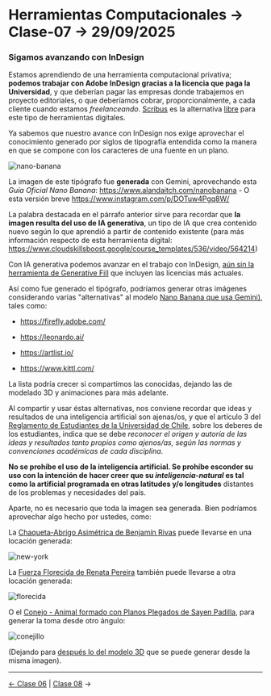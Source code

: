# Herramientas Computacionales → Clase-07 → 29/09/2025

### Sigamos avanzando con InDesign

Estamos aprendiendo de una herramienta computacional privativa; **podemos trabajar con Adobe InDesign gracias a la licencia que paga la Universidad**, y que deberían pagar las empresas donde trabajemos en proyecto editoriales, o que deberíamos cobrar, proporcionalmente, a cada cliente cuando estamos *freelanceando*. [Scribus](https://es.wikipedia.org/wiki/Scribus) es la alternativa [libre](https://www.gnu.org/philosophy/free-sw.es.html) para este tipo de herramientas digitales.

Ya sabemos que nuestro avance con InDesign nos exige aprovechar el conocimiento generado por siglos de tipografía entendida como la manera en que se compone con los caracteres de una fuente en un plano.

![nano-banana](https://github.com/user-attachments/assets/54ea0fa2-de0c-41af-aeba-d726900e0f06)

La imagen de este tipógrafo fue **generada** con Gemini, aprovechando esta *Guía Oficial Nano Banana*: https://www.alandaitch.com/nanobanana - O esta versión breve https://www.instagram.com/p/DOTuw4Pgq8W/

La palabra destacada en el párrafo anterior sirve para recordar que **la imagen resulta del uso de IA generativa**, un tipo de IA que crea contenido nuevo según lo que aprendió a partir de contenido existente (para más información respecto de esta herramienta digital: https://www.cloudskillsboost.google/course_templates/536/video/564214)

Con IA generativa podemos avanzar en el trabajo con InDesign, [aún sin la herramienta de Generative Fill](https://www.adobe.com/creativecloud/media_1936ace8e85f016aa5998d911bf77557e49ec2f42.mp4) que incluyen las licencias más actuales.

Así como fue generado el tipógrafo, podríamos generar otras imágenes considerando varias "alternativas" al modelo [Nano Banana que usa Gemini)](https://aistudio.google.com/models/gemini-2-5-flash-image), tales como: 

- https://firefly.adobe.com/

- https://leonardo.ai/

- https://artlist.io/

- https://www.kittl.com/

La lista podría crecer si compartimos las conocidas, dejando las de modelado 3D y animaciones para más adelante. 

Al compartir y usar éstas alternativas, nos conviene recordar que ideas y resultados de una inteligencia artificial son ajenas/os, y que el artículo 3 del [Reglamento de Estudiantes de la Universidad de Chile](https://uchile.cl/presentacion/senado-universitario/reglamentos/reglamentos-aprobados-o-modificados-por-el-senado-universitario/reglamento-de-estudiantes-de-la-universidad-de-chile), sobre los deberes de los estudiantes, indica que se debe *reconocer el origen y autoría de las ideas y resultados tanto propios como ajenos/as, según las normas y convenciones académicas de cada disciplina*.

**No se prohíbe el uso de la inteligencia artificial. Se prohíbe esconder su uso con la intención de hacer creer que su *inteligencia-natural* es tal como la artificial programada en otras latitudes y/o longitudes** distantes de los problemas y necesidades del país.

Aparte, no es necesario que toda la imagen sea generada. Bien podríamos aprovechar algo hecho por ustedes, como: 

La [Chaqueta-Abrigo Asimétrica de Benjamín Rivas](https://benjaminrivasm.github.io/primera-nota/) puede llevarse en una locación generada:

![new-york](https://github.com/user-attachments/assets/4f578c3e-74e4-4e66-99b5-224df9da452c)

La [Fuerza Florecida de Renata Pereira](https://lenapereoso.github.io/primera-nota/) también puede llevarse a otra locación generada:

![florecida](https://github.com/user-attachments/assets/fb20bd9d-28d3-4b2d-9dbc-2b04b6066b4f)

O el [Conejo - Animal formado con Planos Plegados de Sayen Padilla](https://evorakie.github.io/primera-nota/), para generar la toma desde otro ángulo:

![conejillo](https://github.com/user-attachments/assets/ff84fb66-7b69-4cfb-a957-23b295bbe169)

(Dejando para [después lo del modelo 3D](https://studio.tripo3d.ai/workspace/overview?project=26284001-724d-4ba4-811d-83e139006d9d) que se puede generar desde la misma imagen).


- - - - - 

[← Clase 06](https://github.com/profesorfaco/herramientas/tree/main/clase-06) | [Clase 08](https://github.com/profesorfaco/herramientas/tree/main/clase-08) →
